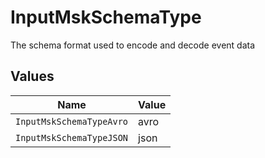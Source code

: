# InputMskSchemaType

The schema format used to encode and decode event data


## Values

| Name                     | Value                    |
| ------------------------ | ------------------------ |
| `InputMskSchemaTypeAvro` | avro                     |
| `InputMskSchemaTypeJSON` | json                     |